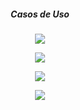 <h5 align = "center">Casos de Uso</h5>

<p align="center">
  <img src="https://i.imgur.com/OYe51HJ.png" />
</p>

<p align="center">
  <img src="https://i.imgur.com/EQznMMf.png" />
</p>

<p align="center">
  <img src="https://i.imgur.com/iOrYNmW.png" />
</p>

<p align="center">
  <img src="https://i.imgur.com/5eDx7wL.png" />
</p>
